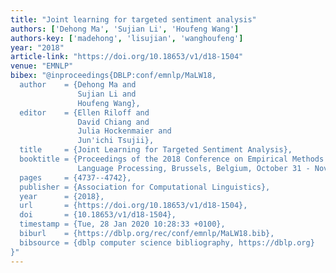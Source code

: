 ```yaml
---
title: "Joint learning for targeted sentiment analysis"
authors: ['Dehong Ma', 'Sujian Li', 'Houfeng Wang']
authors-key: ['madehong', 'lisujian', 'wanghoufeng']
year: "2018"
article-link: "https://doi.org/10.18653/v1/d18-1504"
venue: "EMNLP"
bibex: "@inproceedings{DBLP:conf/emnlp/MaLW18,
  author    = {Dehong Ma and
               Sujian Li and
               Houfeng Wang},
  editor    = {Ellen Riloff and
               David Chiang and
               Julia Hockenmaier and
               Jun'ichi Tsujii},
  title     = {Joint Learning for Targeted Sentiment Analysis},
  booktitle = {Proceedings of the 2018 Conference on Empirical Methods in Natural
               Language Processing, Brussels, Belgium, October 31 - November 4, 2018},
  pages     = {4737--4742},
  publisher = {Association for Computational Linguistics},
  year      = {2018},
  url       = {https://doi.org/10.18653/v1/d18-1504},
  doi       = {10.18653/v1/d18-1504},
  timestamp = {Tue, 28 Jan 2020 10:28:33 +0100},
  biburl    = {https://dblp.org/rec/conf/emnlp/MaLW18.bib},
  bibsource = {dblp computer science bibliography, https://dblp.org}
}"
---
```

